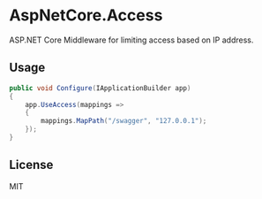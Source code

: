 # AspNetCore.Access

ASP.NET Core Middleware for limiting access based on IP address.

## Usage

```c#
public void Configure(IApplicationBuilder app)
{
    app.UseAccess(mappings =>
    {
        mappings.MapPath("/swagger", "127.0.0.1");
    });
}
```

## License

MIT


